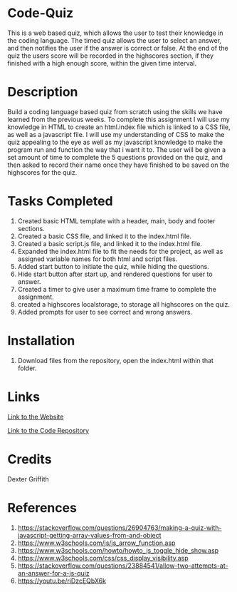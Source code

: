 # Code-Quiz

This is a web based quiz, which allows the user to test their knowledge in the coding language. The timed quiz allows the user to select an answer, and then notifies the user if the answer is correct or false. At the end of the quiz the users score will be recorded in the highscores section, if they finished with a high enough score, within the given time interval. 

# Description

Build a coding language based quiz from scratch using the skills we have learned from the previous weeks. To complete this assignment I will use my knowledge in HTML to create an html.index file which is linked to a CSS file, as well as a javascript file. I will use my understanding of CSS to make the quiz appealing to the eye as well as my javascript knowledge to make the program run and function the way that i want it to. The user will be given a set amount of time to complete the 5 questions provided on the quiz, and then asked to record their name once they have finished to be saved on the highscores for the quiz. 

# Tasks Completed

1. Created basic HTML template with a header, main, body and footer sections. 
2. Created a basic CSS file, and linked it to the index.html file. 
3. Created a basic script.js file, and linked it to the index.html file. 
4. Expanded the index.html file to fit the needs for the project, as well as assigned variable names for both html and script files. 
5. Added start button to initiate the quiz, while hiding the questions. 
6. Hide start button after start up, and rendered questions for user to answer. 
7. Created a timer to give user a maximum time frame to complete the assignment. 
8. created a highscores localstorage, to storage all highscores on the quiz. 
9. Added prompts for user to see correct and wrong answers. 

# Installation

1. Download files from the repository, open the index.html within that folder. 

# Links

[Link to the Website](https://dexterlgriffith.github.io/Code-Quiz/)

[Link to the Code Repository](https://github.com/DexterLGriffith/Code-Quiz)

# Credits 

Dexter Griffith

# References 

1. https://stackoverflow.com/questions/26904763/making-a-quiz-with-javascript-getting-array-values-from-and-object
2. https://www.w3schools.com/js/js_arrow_function.asp
3. https://www.w3schools.com/howto/howto_js_toggle_hide_show.asp
4. https://www.w3schools.com/css/css_display_visibility.asp
5. https://stackoverflow.com/questions/23884541/allow-two-attempts-at-an-answer-for-a-js-quiz
6. https://youtu.be/riDzcEQbX6k

